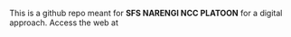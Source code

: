 This is a github repo meant for **SFS NARENGI NCC PLATOON** for a digital approach.
Access the web at 
